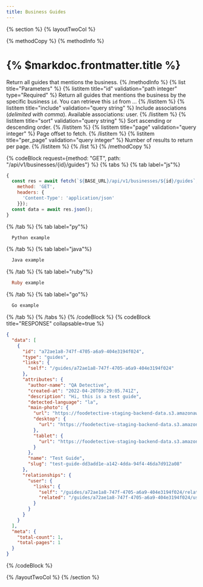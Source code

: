 ```yaml
---
title: Business Guides
---
```

{% section %}
{% layoutTwoCol %}

{% methodCopy %}
{% methodInfo %}
  # {% $markdoc.frontmatter.title %}
  Return all guides that mentions the business.
{% /methodInfo %}
{% list title="Parameters" %}
  {% listitem title="id" validation="path integer" type="Required" %}
  Return all guides that mentions the business by the specific business `id`. You can retrieve this `id` from ...
  {% /listitem %}
  {% listitem title="include" validation="query string" %}
  Include associations (*delimited with comma*). Available associations: user.
  {% /listitem %}
  {% listitem title="sort" validation="query string" %}
  Sort ascending or descending order.
  {% /listitem %}
  {% listitem title="page" validation="query integer" %}
  Page offset to fetch.
  {% /listitem %}
  {% listitem title="per_page" validation="query integer" %}
  Number of results to return per page.
  {% /listitem %}
{% /list %}
{% /methodCopy %}

{% codeBlock request={method: "GET", path: "/api/v1/businesses/{id}/guides"} %}
{% tabs %}
  {% tab label="js"%}
  ```js
  {
    const res = await fetch(`${BASE_URL}/api/v1/businesses/${id}/guides`, {
      method: 'GET',
      headers: {
        'Content-Type': 'application/json'
      }});
    const data = await res.json();
  }
  ```
  {% /tab %}
  {% tab label="py"%}
  ```py
    Python example
  ```
  {% /tab %}
  {% tab label="java"%}
  ```java
    Java example
  ```
  {% /tab %}
  {% tab label="ruby"%}
  ```ruby
    Ruby example
  ```
  {% /tab %}
  {% tab label="go"%}
  ```go
    Go example
  ```
  {% /tab %}
{% /tabs %}
{% /codeBlock %}
{% codeBlock title="RESPONSE" collapsable=true %}
  ```json
  {
    "data": [
      {
        "id": "a72ae1a8-747f-4705-a6a9-404e3194f024",
        "type": "guides",
        "links": {
          "self": "/guides/a72ae1a8-747f-4705-a6a9-404e3194f024"
        },
        "attributes": {
          "author-name": "QA Detective",
          "created-at": "2022-04-20T09:29:05.741Z",
          "description": "Hi, this is a test guide",
          "detected-language": "la",
          "main-photo": {
            "url": "https://foodetective-staging-backend-data.s3.amazonaws.com/uploads/guide/main_photo/a72ae1a8-747f-4705-a6a9-404e3194f024/8d05f23a-1b67-483f-ad24-f270b1e514d3.jpeg",
            "desktop": {
              "url": "https://foodetective-staging-backend-data.s3.amazonaws.com/uploads/guide/main_photo/a72ae1a8-747f-4705-a6a9-404e3194f024/desktop_8d05f23a-1b67-483f-ad24-f270b1e514d3.jpeg"
            },
            "tablet": {
              "url": "https://foodetective-staging-backend-data.s3.amazonaws.com/uploads/guide/main_photo/a72ae1a8-747f-4705-a6a9-404e3194f024/tablet_8d05f23a-1b67-483f-ad24-f270b1e514d3.jpeg"
            }
          },
          "name": "Test Guide",
          "slug": "test-guide-dd3add1e-a142-4dda-94f4-46da7d912a08"
        },
        "relationships": {
          "user": {
            "links": {
              "self": "/guides/a72ae1a8-747f-4705-a6a9-404e3194f024/relationships/user",
              "related": "/guides/a72ae1a8-747f-4705-a6a9-404e3194f024/user"
            }
          }
        }
      }
    ],
    "meta": {
      "total-count": 1,
      "total-pages": 1
    }
  }
  ```
{% /codeBlock %}

{% /layoutTwoCol %}
{% /section %}
